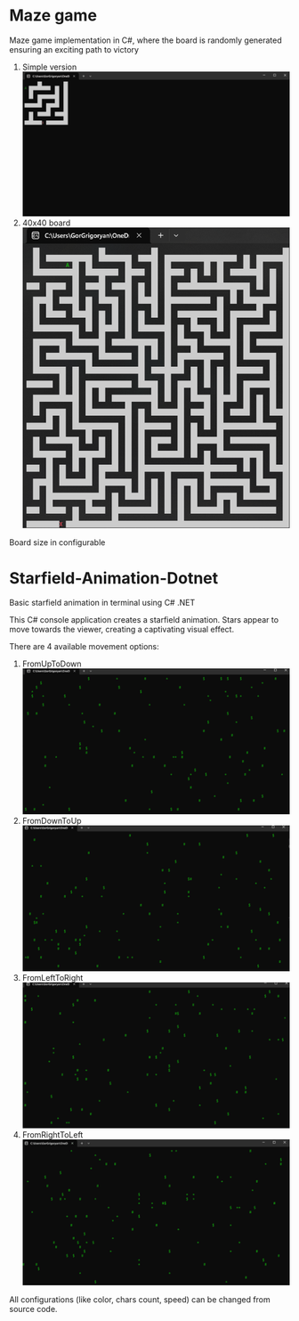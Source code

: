 # Maze game
Maze game implementation in C#, where the board is randomly generated ensuring an exciting path to victory
1. Simple version 
	![Simple](GIFs/SimpleMaze.gif)
2. 40x40 board
	![40_40](Pictures/40_40_maze.png)

Board size in configurable

# Starfield-Animation-Dotnet
Basic starfield animation in terminal using C# .NET

This C# console application creates a starfield animation. Stars appear to move towards the viewer, creating a captivating visual effect.

There are 4 available movement options:

1. FromUpToDown
	![FromUpToDown](GIFs/FromUpToDown.gif)
2. FromDownToUp
	![FromDownToUp](GIFs/FromDownToUp.gif)
3. FromLeftToRight
	![FromLeftToRight](GIFs/FromLeftToRight.gif)
4. FromRightToLeft
	![FromRightToLeft](GIFs/FromRightToLeft.gif)

All configurations (like color, chars count, speed) can be changed from source code.
